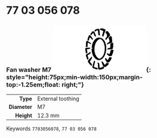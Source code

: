 # 77 03 056 078

### Fan washer M7 ![](../assets/images/parts/fan_washer.png){: style="height:75px;min-width:150px;margin-top:-1.25em;float: right;"}

|   |   |
|---:|---|
**Type** | External toothing
**Diameter** | M7
**Height** |12.3 mm

Keywords `7703056078`, `77 03 056 078`
